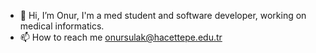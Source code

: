 - 👋 Hi, I’m Onur, I'm a med student and software developer, working on medical informatics.
- 📫 How to reach me onursulak@hacettepe.edu.tr

<!---
sulakonur/sulakonur is a ✨ special ✨ repository because its `README.md` (this file) appears on your GitHub profile.
You can click the Preview link to take a look at your changes.
--->
